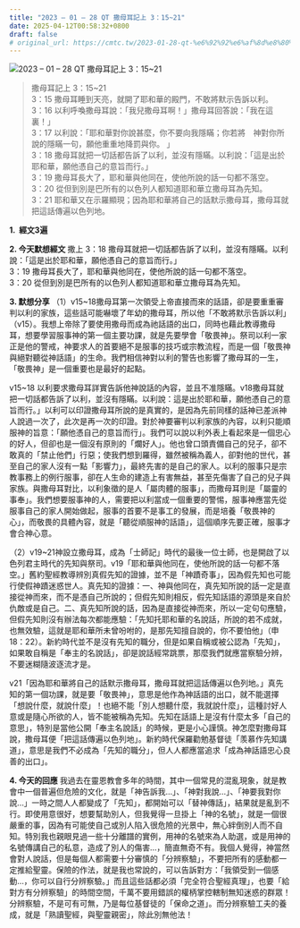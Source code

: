 ```yaml
---
title: "2023 – 01 – 28 QT 撒母耳記上 3：15~21"
date: 2025-04-12T00:58:32+0800
draft: false
# original_url: https://cmtc.tw/2023-01-28-qt-%e6%92%92%e6%af%8d%e8%80%b3%e8%a8%98%e4%b8%8a-3%ef%bc%9a1521
---
```


![2023 – 01 – 28 QT  撒母耳記上 3：15\~21](/images/qt.jpg  "2023 – 01 – 28 QT  撒母耳記上 3：15\~21")

> 撒母耳記上 3：15\~21  
> 3：15 撒母耳睡到天亮，就開了耶和華的殿門，不敢將默示告訴以利。  
> 3：16 以利呼喚撒母耳說：「我兒撒母耳啊！」撒母耳回答說：「我在這裏！」  
> 3：17 以利說：「耶和華對你說甚麼，你不要向我隱瞞；你若將　神對你所說的隱瞞一句，願他重重地降罰與你。 」  
> 3：18 撒母耳就把一切話都告訴了以利，並沒有隱瞞。以利說：「這是出於耶和華，願他憑自己的意旨而行。」  
> 3：19 撒母耳長大了，耶和華與他同在，使他所說的話一句都不落空。  
> 3：20 從但到別是巴所有的以色列人都知道耶和華立撒母耳為先知。  
> 3：21 耶和華又在示羅顯現；因為耶和華將自己的話默示撒母耳，撒母耳就把這話傳遍以色列地。

**1.  經文3遍**

**2. 今天默想經文**
撒上 3：18 撒母耳就把一切話都告訴了以利，並沒有隱瞞。以利說：「這是出於耶和華，願他憑自己的意旨而行。」  
3：19 撒母耳長大了，耶和華與他同在，使他所說的話一句都不落空。  
3：20 從但到別是巴所有的以色列人都知道耶和華立撒母耳為先知。

**3. 默想分享**
（1）v15\~18撒母耳第一次領受上帝直接而來的話語，卻是要重重審判以利的家族，這些話可能嚇壞了年幼的撒母耳，所以他「不敢將默示告訴以利」（v15）。我想上帝除了要使用撒母而成為祂話語的出口，同時也藉此教導撒母耳，想要學習服事神的第一個主要功課，就是先要學會「敬畏神」。祭司以利一家正是他的警戒，神要求人的首要絕不是服事的技巧或宗教流程，而是一個「敬畏神與絕對聽從神話語」的生命。我們相信神對以利的警告也影響了撒母耳的一生，「敬畏神」是一個重要也是最好的起點。

v15\~18 以利要求撒母耳詳實告訴他神說話的內容，並且不准隱瞞。v18撒母耳就把一切話都告訴了以利，並沒有隱瞞。以利說：這是出於耶和華，願他憑自己的意旨而行。」以利可以印證撒母耳所說的是真實的，是因為先前同樣的話神已差派神人說過一次了，此次是再一次的印證。對於神要審判以利家族的內容，以利只能順服神的旨意：「願他憑自己的意旨而行」。我們可以說以利外表上看起來是一個忠心的好人，但卻也是一個沒有原則的「爛好人」。他也曾口頭責備自己的兒子，卻不敢真的「禁止他們」行惡；使我們想到羅得，雖然被稱為義人，卻對他的世代，甚至自己的家人沒有一點「影響力」，最終先害的是自己的家人。以利的服事只是宗教事務上的例行服事，卻在人生命的建造上有害無益，甚至先傷害了自己的兒子與家族。與撒母耳對比，以利象徵的是人「屬肉體的服事」，而撒母耳則是「屬靈的事奉」。我們想要服事神的人，需要把以利當成一個重要的警惕，服事神應當先從服事自己的家人開始做起，服事的首要不是事工的發展，而是培養「敬畏神的心」，而敬畏的具體內容，就是「聽從順服神的話語」，這個順序先要正確，服事才會合神心意。

（2）v19\~21神設立撒母耳，成為「士師記」時代的最後一位士師，也是開啟了以色列君主時代的先知與祭司。v19「耶和華與他同在，使他所說的話一句都不落空。」舊約聖經教導辨別真假先知的證據，並不是「神蹟奇事」，因為假先知也可能行使假神蹟迷惑世人。真先知的證據：一、神與他同在，真先知所說的話一定是直接從神而來，而不是憑自己所說的；但假先知則相反，假先知話語的源頭是來自於仇敵或是自己。二、真先知所說的話，因為是直接從神而來，所以一定句句應驗，但假先知則沒有辦法每次都能應驗：「先知托耶和華的名說話，所說的若不成就，也無效驗，這就是耶和華所未曾吩咐的，是那先知擅自說的，你不要怕他」（申18：22）。新約時代並不是沒有先知的職分，但是如果自稱或被公認為「先知」，如果敢自稱是「奉主的名說話」，卻是說話經常跳票，那麼我們就應當察驗分辨，不要迷糊隨波逐流才是。

v21「因為耶和華將自己的話默示撒母耳，撒母耳就把這話傳遍以色列地。」真先知的第一個功課，就是要「敬畏神」，意思是他作為神話語的出口，就不能選擇「想說什麼，就說什麼」！也絕不能「別人想聽什麼，我就說什麼」，這種討好人意或是隨心所欲的人，皆不能被稱為先知。先知在話語上是沒有什麼太多「自己的意思」，特別是當他公開「奉主名說話」的時候，更是小心謹慎。神怎麼對撒母耳說，撒母耳便「把這話傳遍以色列地」。新約時代保羅勸勉基督徒「羡慕作先知講道」，意思是我們不必成為「先知的職分」，但人人都應當追求「成為神話語忠心良善的出口」。

**4. 今天的回應**
我過去在靈恩教會多年的時間，其中一個常見的混亂現象，就是教會中一個普遍但危險的文化，就是「神告訴我…」、「神對我說…」、「神要我對你說…」一時之間人人都變成了「先知」，都開始可以「替神傳話」，結果就是亂到不行。即使用意很好，想要幫助別人，但我覺得一旦掛上「神的名號」，就是一個很嚴重的事，因為有可能使自己或別人陷入很危險的光景中，無心絆倒別人而不自知。特別我也親眼見過一些十分離譜的實例，用神的名號來為人助選，或是用神的名號傳講自己的私意，造成了別人的傷害…，簡直無奇不有。我個人覺得，神當然會對人說話，但是每個人都需要十分審慎的「分辨察驗」，不要把所有的感動都一定推給聖靈。保險的作法，就是我也常說的，可以告訴對方：「我領受到一個感動…，你可以自行分辨察驗。」而且這些話都必須「完全符合聖經真理」，也要「給對方有分辨察驗」的時間空間，千萬不要用錯誤的權柄掌控轄制無知迷惑的群眾！分辨察驗，不是可有可無，乃是每位基督徒的「保命之道」。而分辨察驗工夫的養成，就是「熟讀聖經，與聖靈親密」，除此別無他法！
